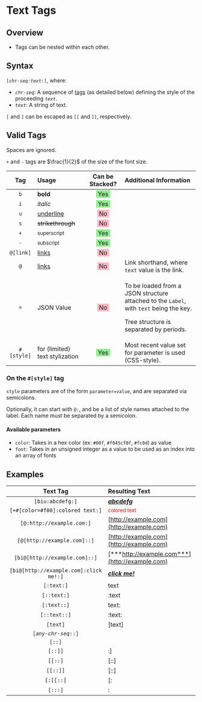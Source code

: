 # Text Tags

## Overview

- Tags can be nested within each other.

## Syntax

`[`*`chr-seq`*`:`*`text`*`:]`, where:

- *`chr-seq`*: A sequence of [tags](#Tags) (as detailed below) defining the style of the proceeding *`text`*.
- *`text`*: A string of text.

`[` and `]` can be escaped as `[[` and `]]`, respectively.

## Valid Tags

Spaces are ignored.

`+` and `-` tags are $\frac{1}{2}$ of the size of the font size.

|Tag|Usage|Can be Stacked?|Additional Information|
|:-:|:-|:-:|:-|
|`b`|**bold**|<span style="background-color:lightgreen;padding:0 5px;">Yes</span>|
|`i`|*italic*|<span style="background-color:lightgreen;padding:0 5px;">Yes</span>|
|`u`|<ins>underline</ins>|<span style="background-color:lightpink;padding:0 5px;">No</span>|
|`s`|~~strikethrough~~|<span style="background-color:lightpink;padding:0 5px;">No</span>|
|`+`|<sup>superscript</sup>|<span style="background-color:lightgreen;padding:0 5px;">Yes</span>|
|`-`|<sub>subscript</sub>|<span style="background-color:lightgreen;padding:0 5px;">Yes</span>|
|`@[link]`|[links](https://www.youtube.com/watch?v=ihCc2MoLF9k)|<span style="background-color:lightpink;padding:0 5px;">No</span>|
|`@`|[links](https://www.youtube.com/watch?v=ihCc2MoLF9k)|<span style="background-color:lightpink;padding:0 5px;">No</span>|Link shorthand, where `text` value is the link.|
|`=`|JSON Value|<span style="background-color:lightpink;padding:0 5px;">No</span>|</p>To be loaded from a JSON structure attached to the `Label`, with `text` being the key.</p><p>Tree structure is separated by periods.</p>|
|`#[style]`|for (limited) text stylization|<span style="background-color:lightgreen;padding:0 5px;">Yes</span>|Most recent value set for parameter is used (CSS-style).|

### On the `#[style]` tag

`style` parameters are of the form `parameter=value`, and are separated via semicolons.

Optionally, it can start with `@:`, and be a list of style names attached to the label. Each name must be separated by a semicolon.

#### Available parameters

- `color`: Takes in a hex color (ex: `#00f`, `#f045cf0f`, `#fc0d`) as value
- `font`: Takes in an unsigned integer as a value to be used as an index into an array of fonts


## Examples

|Text Tag|Resulting Text|
|:-:|:-|
|`[biu:abcdefg:]`|<ins>***abcdefg***</ins>|
|`[+#[color=#f00]:colored text:]`|<span style="color:red"><sup>colored text</sup></span>|
|`[@:http://example.com:]`|[http://example.com](http://example.com)|
|`[@[http://example.com]::]`|[http://example.com](http://example.com)|
|`[bi@[http://example.com]::]`|[***http://example.com***](http://example.com)|
|`[bi@[http://example.com]:click me!:]`|[***click me!***](http://example.com)|
|`[:text:]`|text|
|`[::text:]`|:text|
|`[:text::]`|text:|
|`[::text::]`|:text:|
|`[text]`|\[text\]|
|`[`*`any-chr-seq`*`::]`||
|`[::]`||
|`[::]]`|:\]|
|`[[::]`|\[::]|
|`[[::]]`|\[::\]|
|`[:[[::]`|\[:|
|`[:::]`|:|